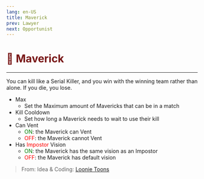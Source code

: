 ```yaml
---
lang: en-US
title: Maverick
prev: Lawyer
next: Opportunist
---
```


# <font color="#781717">🤠 <b>Maverick</b></font> <Badge text="Benign" type="tip" vertical="middle"/>
---

You can kill like a Serial Killer, and you win with the winning team rather than alone. If you die, you lose.
* Max
  * Set the Maximum amount of Mavericks that can be in a match
* Kill Cooldown
  * Set how long a Maverick needs to wait to use their kill
* Can Vent
  * <font color=green>ON</font>: the Maverick can Vent
  * <font color=red>OFF</font>: the Maverick cannot Vent
* Has <font color=red>Impostor</font> Vision
  * <font color=green>ON</font>: the Maverick has the same vision as an Impostor
  * <font color=red>OFF</font>: the Maverick has default vision

> From: Idea & Coding: [Loonie Toons](https://github.com/Loonie-Toons)